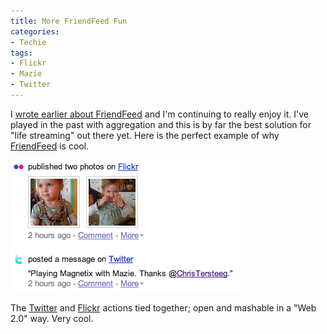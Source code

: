```yaml
---
title: More FriendFeed Fun
categories:
- Techie
tags:
- Flickr
- Mazie
- Twitter
---
```


I [wrote earlier about FriendFeed](http://www.slashthing.com/friendfeed-is-pretty-cool/) and I'm continuing to really enjoy it. I've played in the past with aggregation and this is by far the best solution for "life streaming" out there yet. Here is the perfect example of why [FriendFeed](http://friendfeed.com/) is cool.

![Magnetix-and-Mazie-FriendFeed.png](/assets/posts/2008/magnetix-and-mazie-friendfeed1.png)

The [Twitter](http://twitter.com/thingles/statuses/777069379) and [Flickr](http://www.flickr.com/photos/jthingelstad/2361946041/) actions tied together; open and mashable in a "Web 2.0" way. Very cool.
